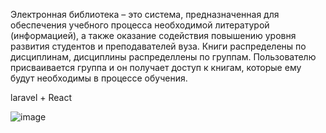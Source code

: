 


Электронная библиотека – это система, предназначенная для обеспечения
учебного процесса необходимой литературой (информацией), а также
оказание содействия повышению уровня развития студентов и преподавателей
вуза. Книги распределены по дисциплинам, дисциплины распределлены по группам.
Пользователю присваивается группа и он получает доступ к книгам, которые ему будут необходимы в процессе обучения.

laravel + React

![image](https://user-images.githubusercontent.com/97159484/150003820-6fe26ff7-faff-4162-a466-fd52d7547a7a.png)
